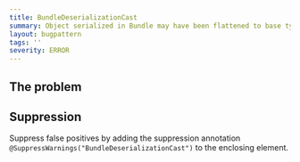 ```yaml
---
title: BundleDeserializationCast
summary: Object serialized in Bundle may have been flattened to base type.
layout: bugpattern
tags: ''
severity: ERROR
---
```


<!--
*** AUTO-GENERATED, DO NOT MODIFY ***
To make changes, edit the @BugPattern annotation or the explanation in docs/bugpattern.
-->

## The problem


## Suppression
Suppress false positives by adding the suppression annotation `@SuppressWarnings("BundleDeserializationCast")` to the enclosing element.
